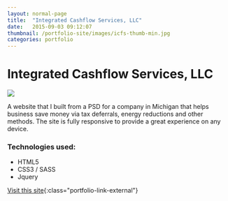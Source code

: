 ```yaml
---
layout: normal-page
title:  "Integrated Cashflow Services, LLC"
date:   2015-09-03 09:12:07
thumbnail: /portfolio-site/images/icfs-thumb-min.jpg
categories: portfolio
---
```

# Integrated Cashflow Services, LLC
<img src="{{ site.baseurl }}/images/icfs-min.jpg" class="showcase" />

A website that I built from a PSD for a company in Michigan that helps business save money via tax deferrals, energy reductions and other methods. The site is fully responsive to provide a great experience on any device.

### Technologies used:
* HTML5
* CSS3 / SASS
* Jquery

[Visit this site](http://www.benefit2u.com/){:class="portfolio-link-external"}
